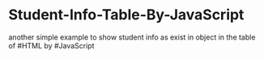 # Student-Info-Table-By-JavaScript

another simple example to show student info as exist in object in the table of #HTML by #JavaScript
